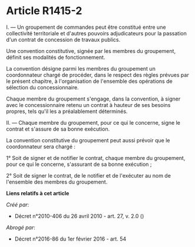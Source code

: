 # Article R1415-2

I. ― Un groupement de commandes peut être constitué entre une collectivité territoriale et d'autres pouvoirs adjudicateurs
pour la passation d'un contrat de concession de travaux publics.

Une convention constitutive, signée par les membres du groupement, définit ses modalités de fonctionnement.

La convention désigne parmi les membres du groupement un coordonnateur chargé de procéder, dans le respect des règles prévues
par le présent chapitre, à l'organisation de l'ensemble des opérations de sélection du concessionnaire.

Chaque membre du groupement s'engage, dans la convention, à signer avec le concessionnaire retenu un contrat à hauteur de ses
besoins propres, tels qu'il les a préalablement déterminés.

II. ― Chaque membre du groupement, pour ce qui le concerne, signe le contrat et s'assure de sa bonne exécution.

La convention constitutive du groupement peut aussi prévoir que le coordonnateur sera chargé :

1° Soit de signer et de notifier le contrat, chaque membre du groupement, pour ce qui le concerne, s'assurant de sa bonne
exécution ;

2° Soit de signer le contrat, de le notifier et de l'exécuter au nom de l'ensemble des membres du groupement.

**Liens relatifs à cet article**

_Créé par_:

  - Décret n°2010-406 du 26 avril 2010 - art. 27, v. 2.0 ()

_Abrogé par_:

  - Décret n°2016-86 du 1er février 2016 - art. 54
